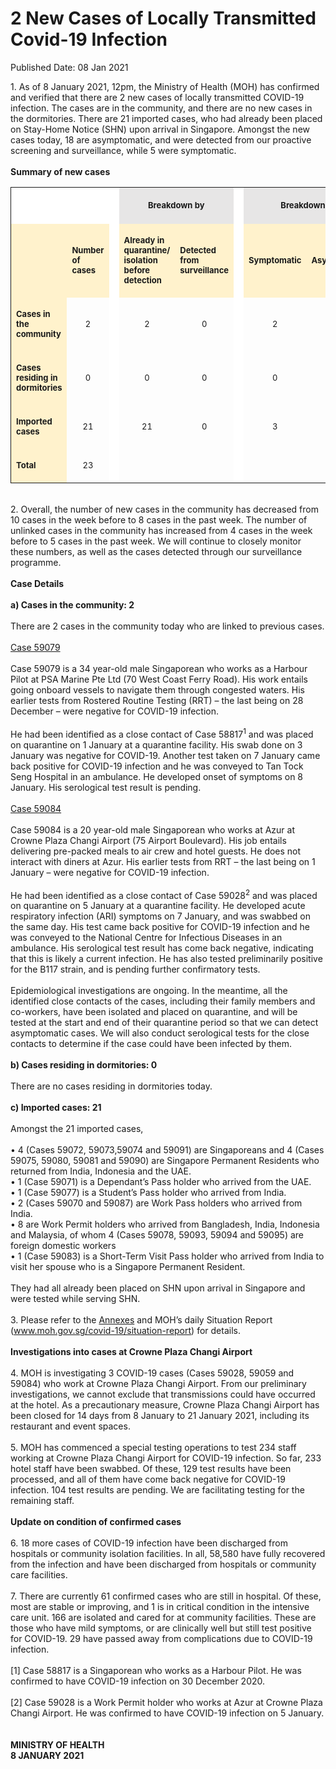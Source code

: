 <html>
    <meta http-equiv="Content-Type" content="text/html; charset=utf-8"/>
    <meta charset="utf-8"/>
    <title>2 New Cases of Locally Transmitted Covid-19 Infection</title>
    <body><h1>2 New Cases of Locally Transmitted Covid-19 Infection</h1>
    <p>Published Date: 08 Jan 2021</p> 1. As of 8 January 2021, 12pm, the Ministry of Health (MOH) has confirmed and verified that there are 2 new cases of locally transmitted COVID-19 infection. The cases are in the community, and there are no new cases in the dormitories. There are 21 imported cases, who had already been placed on Stay-Home Notice (SHN) upon arrival in Singapore. Amongst the new cases today, 18 are asymptomatic, and were detected from our proactive screening and surveillance, while 5 were symptomatic.  
<br>
<br><strong>Summary of new cases</strong><br> <table width="605" bordercolor="#00000a" border="1" rules="GROUPS" frame="VOID" cellspacing="0" cellpadding="7"> <colgroup> <col width="115"> <col width="46"> <col width="2"> <col width="82"> <col width="82"> <col width="2"> <col width="27"> </colgroup> <colgroup> <col width="41"> <col width="82"> </colgroup> <tbody><tr> <td width="115" height="10" bgcolor="#ffffff"> <p align="RIGHT"><br> </p><span style="font-size: 13px;"> </span></td> <td width="46" bgcolor="#ffffff"> <p><span style="font-size: 13px;"><br> </span></p> </td> <td width="2" valign="TOP" bgcolor="#ffffff"> <p><span style="font-size: 13px;"><br> </span></p> </td> <td width="178" bgcolor="#e7e6e6" colspan="2"> <p align="CENTER"><span style="font-size: 13px;"><strong>Breakdown by</strong></span></p> </td> <td width="2" valign="TOP" bgcolor="#ffffff"> <p><span style="font-size: 13px;"><br> </span></p> </td> <td width="27" bgcolor="#e7e6e6" colspan="3"> <p align="CENTER"><span style="font-size: 13px;"><strong>Breakdown by</strong></span></p></td>  </tr> <tr> <td width="115" height="111" bgcolor="#fff2cc"> <p align="RIGHT"><span style="font-size: 13px;"><br> </span></p> </td> <td width="46" bgcolor="#fff2cc"> <p><span style="font-size: 13px;"><strong>Number of cases</strong></span></p> </td> <td width="2" valign="TOP" bgcolor="#ffffff"> <p><span style="font-size: 13px;"><br> </span></p> </td> <td width="82" bgcolor="#fff2cc"> <p><span style="font-size: 13px;"><strong>Already in quarantine/ isolation before detection</strong></span></p> </td> <td width="82" bgcolor="#fff2cc"> <p><span style="font-size: 13px;"><strong>Detected from surveillance</strong></span></p> </td> <td width="2" valign="TOP" bgcolor="#ffffff"> <p><span style="font-size: 13px;"><br> </span></p> </td> <td width="82" bgcolor="#fff2cc" colspan="2"> <p><span style="font-size: 13px;"><strong>Symptomatic</strong></span></p> </td> <td width="82" bgcolor="#fff2cc"> <p><span style="font-size: 13px;"><strong>Asymptomatic</strong></span></p> </td> </tr> <tr> <td width="115" height="22" bgcolor="#fff2cc"> <p><span style="font-size: 13px;"><strong>Cases in the community</strong></span></p> </td> <td width="46"> <p align="CENTER"><span style="font-size: 13px;">2</span></p> </td> <td width="2" valign="TOP" bgcolor="#ffffff"> <p align="CENTER"><span style="font-size: 13px;"><br> </span></p> </td> <td width="82"> <p align="CENTER"><span style="font-size: 13px;">2</span></p> </td> <td width="82"> <p align="CENTER"><span style="font-size: 13px;">0</span></p> </td> <td width="2" valign="TOP" bgcolor="#ffffff"> <p align="CENTER"><span style="font-size: 13px;"><br> </span></p> </td> <td width="82" colspan="2"> <p align="CENTER"><span style="font-size: 13px;">2</span></p> </td> <td width="82"> <p align="CENTER"><span style="font-size: 13px;">0</span></p> </td> </tr> <tr> <td width="115" height="22" bgcolor="#fff2cc"> <p><span style="font-size: 13px;"><strong>Cases residing in dormitories</strong></span></p> </td> <td width="46"> <p align="CENTER"><span style="font-size: 13px;">0</span></p> </td> <td width="2" valign="TOP" bgcolor="#ffffff"> <p align="CENTER"><span style="font-size: 13px;"><br> </span></p> </td> <td width="82"> <p align="CENTER"><span style="font-size: 13px;">0</span></p> </td> <td width="82"> <p align="CENTER"><span style="font-size: 13px;">0</span></p> </td> <td width="2" valign="TOP" bgcolor="#ffffff"> <p align="CENTER"><span style="font-size: 13px;"><br> </span></p> </td> <td width="82" colspan="2"> <p align="CENTER"><span style="font-size: 13px;">0</span></p> </td> <td width="82"> <p align="CENTER"><span style="font-size: 13px;">0</span></p> </td> </tr> <tr> <td width="115" height="22" bgcolor="#fff2cc"> <p><span style="font-size: 13px;"><strong>Imported cases</strong></span></p> </td> <td width="46"> <p align="CENTER"><span style="font-size: 13px;">21</span></p> </td> <td width="2" valign="TOP" bgcolor="#ffffff"> <p align="CENTER"><span style="font-size: 13px;"><br> </span></p> </td> <td width="82"> <p align="CENTER"><span style="font-size: 13px;">21</span></p> </td> <td width="82"> <p align="CENTER"><span style="font-size: 13px;">0</span></p> </td> <td width="2" valign="TOP" bgcolor="#ffffff"> <p align="CENTER"><span style="font-size: 13px;"><br> </span></p> </td> <td width="82" colspan="2"> <p align="CENTER"><span style="font-size: 13px;">3</span></p> </td> <td width="82"> <p align="CENTER"><span style="font-size: 13px;">18</span></p> </td> </tr> <tr> <td width="115" height="22" bgcolor="#fff2cc"> <p><span style="font-size: 13px;"><strong>Total</strong></span></p> </td> <td width="46"> <p align="CENTER"><span style="font-size: 13px;">23</span></p> </td> <td width="2" valign="TOP" bgcolor="#ffffff"> <p align="CENTER"><span style="font-size: 13px;"><br> </span></p> </td> <td width="82"> <p align="CENTER"><span style="font-size: 13px;"><br> </span></p> </td> <td width="82"> <p align="CENTER"><span style="font-size: 13px;"><br> </span></p> </td> <td width="2" valign="TOP" bgcolor="#ffffff"> <p align="CENTER"><span style="font-size: 13px;"><br> </span></p> </td> <td width="82" colspan="2"> <p align="CENTER"><span style="font-size: 13px;"><br> </span></p> </td> <td width="82"> <p align="CENTER"><span style="font-size: 13px;"><br> </span></p> </td> </tr> </tbody></table> <br>2. Overall, the number of new cases in the community has decreased from 10 cases in the week before to 8 cases in the past week. The number of unlinked cases in the community has increased from 4 cases in the week before to 5 cases in the past week.&nbsp;We will continue to closely monitor these numbers, as well as the cases detected through our surveillance programme.
<br><br><strong>Case Details
<br>
<br>a) Cases in the community: 2
</strong><br>
<br>There are 2 cases in the community today who are linked to previous cases. 
<br>
<br><span style="text-decoration: underline;">Case 59079
</span><br>
<br>Case 59079 is a 34 year-old male Singaporean who works as a Harbour Pilot at PSA Marine Pte Ltd (70 West Coast Ferry Road). His work entails going onboard vessels to navigate them through congested waters. His earlier tests from Rostered Routine Testing (RRT) – the last being on 28 December – were negative for COVID-19 infection.
<br>
<br>He had been identified as a close contact of Case 58817<sup>1</sup> and was placed on quarantine on 1 January at a quarantine facility. His swab done on 3 January was negative for COVID-19. Another test taken on 7 January came back positive for COVID-19 infection and he was conveyed to Tan Tock Seng Hospital in an ambulance. He developed onset of symptoms on 8 January. His serological test result is pending.
<br>
<br><span style="text-decoration: underline;">Case 59084
</span><br>
<br>Case 59084 is a 20 year-old male Singaporean who works at Azur at Crowne Plaza Changi Airport (75 Airport Boulevard). His job entails delivering pre-packed meals to air crew and hotel guests. He does not interact with diners at Azur. His earlier tests from RRT – the last being on 1 January – were negative for COVID-19 infection.
<br>
<br>He had been identified as a close contact of Case 59028<sup>2</sup> and was placed on quarantine on 5 January at a quarantine facility. He developed acute respiratory infection (ARI) symptoms on 7 January, and was swabbed on the same day. His test came back positive for COVID-19 infection and he was conveyed to the National Centre for Infectious Diseases in an ambulance. His serological test result has come back negative, indicating that this is likely a current infection. He has also tested preliminarily positive for the B117 strain, and is pending further confirmatory tests. 
<br>
<br>Epidemiological investigations are ongoing. In the meantime, all the identified close contacts of the cases, including their family members and co-workers, have been isolated and placed on quarantine, and will be tested at the start and end of their quarantine period so that we can detect asymptomatic cases. We will also conduct serological tests for the close contacts to determine if the case could have been infected by them.
<br>
<br><strong>b) Cases residing in dormitories: 0
</strong><br>
<br>There are no cases residing in dormitories today. 
<br>
<br><strong>c) Imported cases: 21
</strong><br>
<br>Amongst the 21 imported cases, 
<br>
<br>• 4 (Cases 59072, 59073,59074 and 59091) are Singaporeans and 4 (Cases 59075, 59080, 59081 and 59090) are Singapore Permanent Residents who returned from India, Indonesia and the UAE.
<br>• 1 (Case 59071) is a Dependant’s Pass holder who arrived from the UAE. 
<br>• 1 (Case 59077) is a Student’s Pass holder who arrived from India. 
<br>• 2 (Cases 59070 and 59087) are Work Pass holders who arrived from India. 
<br>• 8 are Work Permit holders who arrived from Bangladesh, India, Indonesia and Malaysia, of whom 4 (Cases 59078, 59093, 59094 and 59095) are foreign domestic workers
<br>• 1 (Case 59083) is a Short-Term Visit Pass holder who arrived from India to visit her spouse who is a Singapore Permanent Resident.
<br>
<br>They had all already been placed on SHN upon arrival in Singapore and were tested while serving SHN.
<br>
<br>3. Please refer to the <a title="Annexes" href="/docs/librariesprovider5/default-document-library/annexes-(8-jan).pdf?sfvrsn=919e7d5b_0">Annexes</a>&nbsp;and MOH’s daily Situation Report (<a href="http://www.moh.gov.sg/covid-19/situation-report">www.moh.gov.sg/covid-19/situation-report</a>) for details. 
<br>
<br><strong>Investigations into cases at Crowne Plaza Changi Airport
</strong><br>
<br>4. MOH is investigating 3 COVID-19 cases (Cases 59028, 59059 and 59084) who work at Crowne Plaza Changi Airport. From our preliminary investigations, we cannot exclude that transmissions could have occurred at the hotel. As a precautionary measure, Crowne Plaza Changi Airport has been closed for 14 days from 8 January to 21 January 2021, including its restaurant and event spaces. 
<br>
<br>5. MOH has commenced a special testing operations to test 234 staff working at Crowne Plaza Changi Airport for COVID-19 infection. So far, 233 hotel staff have been swabbed. Of these, 129 test results have been processed, and all of them have come back negative for COVID-19 infection. 104 test results are pending. We are facilitating testing for the remaining staff.
<br>
<strong><br>Update on condition of confirmed cases
</strong><br>
<br>6. 18 more cases of COVID-19 infection have been discharged from hospitals or community isolation facilities. In all, 58,580 have fully recovered from the infection and have been discharged from hospitals or community care facilities. 
<br>
<br>7. There are currently 61 confirmed cases who are still in hospital. Of these, most are stable or improving, and 1 is in critical condition in the intensive care unit. 166 are isolated and cared for at community facilities. These are those who have mild symptoms, or are clinically well but still test positive for COVID-19. 29 have passed away from complications due to COVID-19 infection. 
<br>
<br>[1] Case 58817 is a Singaporean who works as a Harbour Pilot. He was confirmed to have COVID-19 infection on 30 December 2020.<br><br>[2] Case 59028 is a Work Permit holder who works at Azur at Crowne Plaza Changi Airport. He was confirmed to have COVID-19 infection on 5 January.<br><br>
<br><strong>MINISTRY OF HEALTH
<br>8 JANUARY 2021
<br></strong><br></body>
</html>